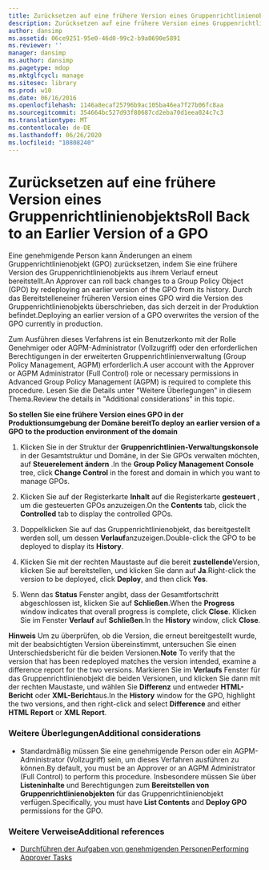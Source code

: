 ```yaml
---
title: Zurücksetzen auf eine frühere Version eines Gruppenrichtlinienobjekts
description: Zurücksetzen auf eine frühere Version eines Gruppenrichtlinienobjekts
author: dansimp
ms.assetid: 06ce9251-95e0-46d0-99c2-b9a0690e5891
ms.reviewer: ''
manager: dansimp
ms.author: dansimp
ms.pagetype: mdop
ms.mktglfcycl: manage
ms.sitesec: library
ms.prod: w10
ms.date: 06/16/2016
ms.openlocfilehash: 1146a8ecaf25796b9ac105ba46ea7f27b06fc8aa
ms.sourcegitcommit: 354664bc527d93f80687cd2eba70d1eea024c7c3
ms.translationtype: MT
ms.contentlocale: de-DE
ms.lasthandoff: 06/26/2020
ms.locfileid: "10808240"
---
```

# <span data-ttu-id="83728-103">Zurücksetzen auf eine frühere Version eines Gruppenrichtlinienobjekts</span><span class="sxs-lookup"><span data-stu-id="83728-103">Roll Back to an Earlier Version of a GPO</span></span>


<span data-ttu-id="83728-104">Eine genehmigende Person kann Änderungen an einem Gruppenrichtlinienobjekt (GPO) zurücksetzen, indem Sie eine frühere Version des Gruppenrichtlinienobjekts aus ihrem Verlauf erneut bereitstellt.</span><span class="sxs-lookup"><span data-stu-id="83728-104">An Approver can roll back changes to a Group Policy Object (GPO) by redeploying an earlier version of the GPO from its history.</span></span> <span data-ttu-id="83728-105">Durch das Bereitstelleneiner früheren Version eines GPO wird die Version des Gruppenrichtlinienobjekts überschrieben, das sich derzeit in der Produktion befindet.</span><span class="sxs-lookup"><span data-stu-id="83728-105">Deploying an earlier version of a GPO overwrites the version of the GPO currently in production.</span></span>

<span data-ttu-id="83728-106">Zum Ausführen dieses Verfahrens ist ein Benutzerkonto mit der Rolle Genehmiger oder AGPM-Administrator (Vollzugriff) oder den erforderlichen Berechtigungen in der erweiterten Gruppenrichtlinienverwaltung (Group Policy Management, AGPM) erforderlich.</span><span class="sxs-lookup"><span data-stu-id="83728-106">A user account with the Approver or AGPM Administrator (Full Control) role or necessary permissions in Advanced Group Policy Management (AGPM) is required to complete this procedure.</span></span> <span data-ttu-id="83728-107">Lesen Sie die Details unter "Weitere Überlegungen" in diesem Thema.</span><span class="sxs-lookup"><span data-stu-id="83728-107">Review the details in "Additional considerations" in this topic.</span></span>

**<span data-ttu-id="83728-108">So stellen Sie eine frühere Version eines GPO in der Produktionsumgebung der Domäne bereit</span><span class="sxs-lookup"><span data-stu-id="83728-108">To deploy an earlier version of a GPO to the production environment of the domain</span></span>**

1.  <span data-ttu-id="83728-109">Klicken Sie in der Struktur der **Gruppenrichtlinien-Verwaltungskonsole** in der Gesamtstruktur und Domäne, in der Sie GPOs verwalten möchten, auf **Steuerelement ändern** .</span><span class="sxs-lookup"><span data-stu-id="83728-109">In the **Group Policy Management Console** tree, click **Change Control** in the forest and domain in which you want to manage GPOs.</span></span>

2.  <span data-ttu-id="83728-110">Klicken Sie auf der Registerkarte **Inhalt** auf die Registerkarte **gesteuert** , um die gesteuerten GPOs anzuzeigen.</span><span class="sxs-lookup"><span data-stu-id="83728-110">On the **Contents** tab, click the **Controlled** tab to display the controlled GPOs.</span></span>

3.  <span data-ttu-id="83728-111">Doppelklicken Sie auf das Gruppenrichtlinienobjekt, das bereitgestellt werden soll, um dessen **Verlauf**anzuzeigen.</span><span class="sxs-lookup"><span data-stu-id="83728-111">Double-click the GPO to be deployed to display its **History**.</span></span>

4.  <span data-ttu-id="83728-112">Klicken Sie mit der rechten Maustaste auf die bereit **zustellende**Version, klicken Sie auf bereitstellen, und klicken Sie dann auf **Ja**.</span><span class="sxs-lookup"><span data-stu-id="83728-112">Right-click the version to be deployed, click **Deploy**, and then click **Yes**.</span></span>

5.  <span data-ttu-id="83728-113">Wenn das **Status** Fenster angibt, dass der Gesamtfortschritt abgeschlossen ist, klicken Sie auf **Schließen**.</span><span class="sxs-lookup"><span data-stu-id="83728-113">When the **Progress** window indicates that overall progress is complete, click **Close**.</span></span> <span data-ttu-id="83728-114">Klicken Sie im Fenster **Verlauf** auf **Schließen**.</span><span class="sxs-lookup"><span data-stu-id="83728-114">In the **History** window, click **Close**.</span></span>

<span data-ttu-id="83728-115">**Hinweis**  Um zu überprüfen, ob die Version, die erneut bereitgestellt wurde, mit der beabsichtigten Version übereinstimmt, untersuchen Sie einen Unterschiedsbericht für die beiden Versionen.</span><span class="sxs-lookup"><span data-stu-id="83728-115">**Note** To verify that the version that has been redeployed matches the version intended, examine a difference report for the two versions.</span></span> <span data-ttu-id="83728-116">Markieren Sie im **Verlaufs** Fenster für das Gruppenrichtlinienobjekt die beiden Versionen, und klicken Sie dann mit der rechten Maustaste, und wählen Sie **Differenz** und entweder **HTML-Bericht** oder **XML-Bericht**aus.</span><span class="sxs-lookup"><span data-stu-id="83728-116">In the **History** window for the GPO, highlight the two versions, and then right-click and select **Difference** and either **HTML Report** or **XML Report**.</span></span>

 

### <span data-ttu-id="83728-117">Weitere Überlegungen</span><span class="sxs-lookup"><span data-stu-id="83728-117">Additional considerations</span></span>

-   <span data-ttu-id="83728-118">Standardmäßig müssen Sie eine genehmigende Person oder ein AGPM-Administrator (Vollzugriff) sein, um dieses Verfahren ausführen zu können.</span><span class="sxs-lookup"><span data-stu-id="83728-118">By default, you must be an Approver or an AGPM Administrator (Full Control) to perform this procedure.</span></span> <span data-ttu-id="83728-119">Insbesondere müssen Sie über **Listeninhalte** und Berechtigungen zum **Bereitstellen von Gruppenrichtlinienobjekten** für das Gruppenrichtlinienobjekt verfügen.</span><span class="sxs-lookup"><span data-stu-id="83728-119">Specifically, you must have **List Contents** and **Deploy GPO** permissions for the GPO.</span></span>

### <span data-ttu-id="83728-120">Weitere Verweise</span><span class="sxs-lookup"><span data-stu-id="83728-120">Additional references</span></span>

-   [<span data-ttu-id="83728-121">Durchführen der Aufgaben von genehmigenden Personen</span><span class="sxs-lookup"><span data-stu-id="83728-121">Performing Approver Tasks</span></span>](performing-approver-tasks-agpm40.md)

 

 






